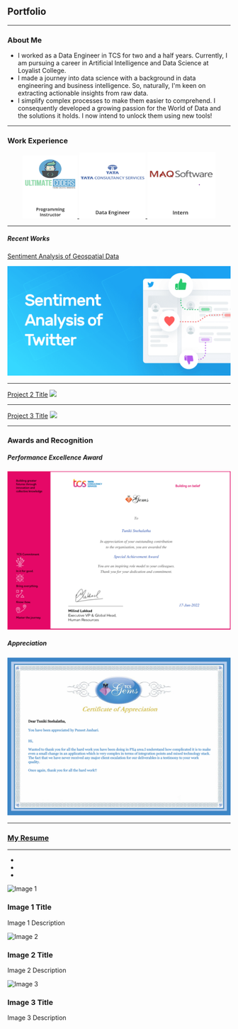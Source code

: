 <!-- Bootstrap CSS -->
<link rel="stylesheet" href="https://maxcdn.bootstrapcdn.com/bootstrap/4.5.2/css/bootstrap.min.css">

## Portfolio
---

### About Me

- I worked as a Data Engineer in TCS for two and a half years. Currently, I am pursuing a career in Artificial Intelligence and Data Science at Loyalist College.
- I made a journey into data science with a background in data engineering and business intelligence. So, naturally, I'm keen on extracting actionable insights from raw data.
- I simplify complex processes to make them easier to comprehend. I consequently developed a growing passion for the World of Data and the solutions it holds. I now intend to unlock them using new tools!

---

### Work Experience
<div align="Center" style="margin: 10px;"> 
<a href="https://github.com/snehalathatuniki/Twitter_Sentimental_Analysis">
  <img src="images/UC.png?raw=true" alt="Ultimate Coders" width="124">
</a>  
  <a href="https://github.com/snehalathatuniki/Twitter_Sentimental_Analysis">
  <img src="images/tcs.png?raw=true" alt="TCS" width="150">
</a>  
  <a href="https://github.com/snehalathatuniki/Twitter_Sentimental_Analysis">
  <img src="images/maq.png?raw=true" alt="MAQ Software" width="154">
</a>
</div>

---
##### Recent Works

[Sentiment Analysis of Geospatial Data](https://github.com/snehalathatuniki/Twitter_Sentimental_Analysis)

<img src="https://github.com/snehalathatuniki/snehalathatuniki.github.io/blob/master/images/Sentiment-analysis-of-Twitter-Social.png?raw=true"/>


---
[Project 2 Title](/pdf/sample_presentation.pdf)
<img src="images/dummy_thumbnail.jpg?raw=true"/>

---
[Project 3 Title](http://example.com/)
<img src="images/dummy_thumbnail.jpg?raw=true"/>

---
### Awards and Recognition

##### Performance Excellence Award
<img src="images/Special_Achievement_Award.jpg?raw=true"/>

##### Appreciation
<img src="images/Puneet_Appreciation.jpg?raw=true"/>

---

### [My Resume](/pdf/SnehalathaTuniki_Resume.pdf)

---
<div id="demo" class="carousel slide" data-ride="carousel">
  <!-- Indicators -->
  <ul class="carousel-indicators">
    <li data-target="#demo" data-slide-to="0" class="active"></li>
    <li data-target="#demo" data-slide-to="1"></li>
    <li data-target="#demo" data-slide-to="2"></li>
  </ul>
  <!-- Slideshow -->
  <div class="carousel-inner">
    <div class="carousel-item active">
      <img src="images/img1.jpg" alt="Image 1" width="1100" height="500">
      <div class="carousel-caption">
        <h3>Image 1 Title</h3>
        <p>Image 1 Description</p>
      </div>   
    </div>
    <div class="carousel-item">
      <img src="images/img2.jpg" alt="Image 2" width="1100" height="500">
      <div class="carousel-caption">
        <h3>Image 2 Title</h3>
        <p>Image 2 Description</p>
      </div>   
    </div>
    <div class="carousel-item">
      <img src="images/img3.jpg" alt="Image 3" width="1100" height="500">
      <div class="carousel-caption">
        <h3>Image 3 Title</h3>
        <p>Image 3 Description</p>
      </div>   
    </div>
  </div>
    <!-- Left and right controls -->
  <a class="carousel-control-prev" href="#demo" data-slide="prev">
    <span class="carousel-control-prev-icon"></span>
  </a>
  <a class="carousel-control-next" href="#demo" data-slide="next">
    <span class="carousel-control-next-icon"></span>
  </a>
</div>

<!-- jQuery library -->
<script src="https://ajax.googleapis.com/ajax/libs/jquery/3.5.1/jquery.min.js"></script>

<!-- Bootstrap JavaScript -->
<script src="https://maxcdn.bootstrapcdn.com/bootstrap/4.5.2/js/bootstrap.min.js"></script>







